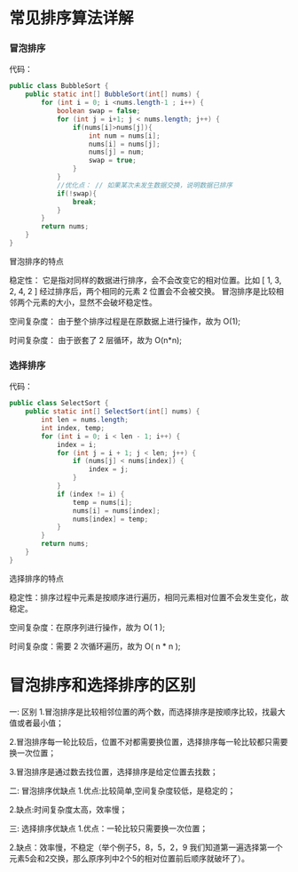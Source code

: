 # 常见排序算法详解



### 冒泡排序

代码：

```Java
public class BubbleSort {
    public static int[] BubbleSort(int[] nums) {
        for (int i = 0; i <nums.length-1 ; i++) {
            boolean swap = false;
            for (int j = i+1; j < nums.length; j++) {
                if(nums[i]>nums[j]){
                    int num = nums[i];
                    nums[i] = nums[j];
                    nums[j] = num;
                    swap = true;
                }
            }
            //优化点： // 如果某次未发生数据交换，说明数据已排序
            if(!swap){
                break;
            }
        }
        return nums;
    }
}
```
  
冒泡排序的特点

稳定性：
它是指对同样的数据进行排序，会不会改变它的相对位置。比如 [ 1, 3, 2, 4, 2 ] 经过排序后，两个相同的元素 2 位置会不会被交换。
冒泡排序是比较相邻两个元素的大小，显然不会破坏稳定性。

空间复杂度：
由于整个排序过程是在原数据上进行操作，故为 O(1);

时间复杂度：
由于嵌套了 2 层循环，故为 O(n*n);


### 选择排序
代码：
```Java
public class SelectSort {
    public static int[] SelectSort(int[] nums) {
        int len = nums.length;
        int index, temp;
        for (int i = 0; i < len - 1; i++) {
            index = i;
            for (int j = i + 1; j < len; j++) {
                if (nums[j] < nums[index]) {
                    index = j;
                }
            }
            if (index != i) {
                temp = nums[i];
                nums[i] = nums[index];
                nums[index] = temp;
            }
        }
        return nums;
    }
}
```
选择排序的特点

稳定性：排序过程中元素是按顺序进行遍历，相同元素相对位置不会发生变化，故稳定。

空间复杂度：在原序列进行操作，故为 O( 1 );

时间复杂度：需要 2 次循环遍历，故为 O( n * n );


# 冒泡排序和选择排序的区别

一: 区别
1.冒泡排序是比较相邻位置的两个数，而选择排序是按顺序比较，找最大值或者最小值；

2.冒泡排序每一轮比较后，位置不对都需要换位置，选择排序每一轮比较都只需要换一次位置；

3.冒泡排序是通过数去找位置，选择排序是给定位置去找数；

二: 冒泡排序优缺点
 1.优点:比较简单,空间复杂度较低，是稳定的；                 

 2.缺点:时间复杂度太高，效率慢；

三: 选择排序优缺点
1.优点：一轮比较只需要换一次位置；

2.缺点：效率慢，不稳定（举个例子5，8，5，2，9   我们知道第一遍选择第一个元素5会和2交换，那么原序列中2个5的相对位置前后顺序就破坏了）。
